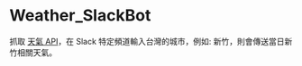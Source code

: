 # Weather_SlackBot

抓取 [天氣 API](https://api.openweathermap.org/data/2.5/weather?q={cityname}&appid=78df9f2f039e30df1a3ecc3b9591e231&units=metric)，在 Slack 特定頻道輸入台灣的城市，例如: 新竹，則會傳送當日新竹相關天氣。

